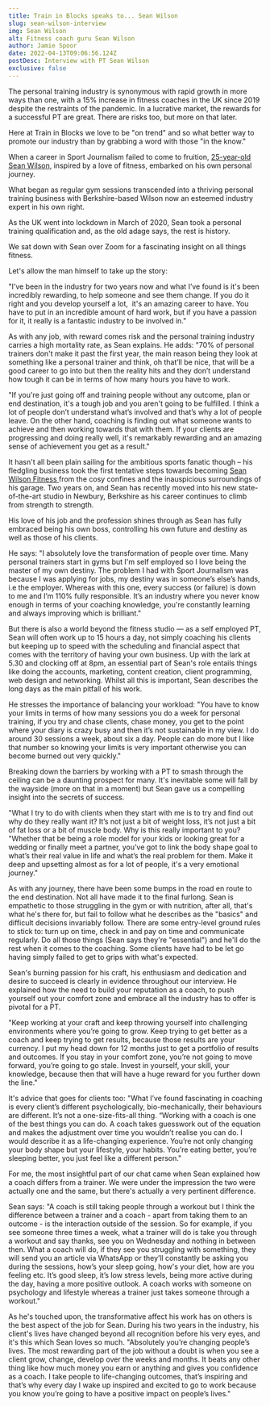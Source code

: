 ```yaml
---
title: Train in Blocks speaks to... Sean Wilson
slug: sean-wilson-interview
img: Sean Wilson
alt: Fitness coach guru Sean Wilson
author: Jamie Spoor
date: 2022-04-13T09:06:56.124Z
postDesc: Interview with PT Sean Wilson
exclusive: false
---
```

The personal training industry is synonymous with rapid growth in more ways than one, with a 15% increase in fitness coaches in the UK since 2019 despite the restraints of the pandemic. In a lucrative market, the rewards for a successful PT are great. There are risks too, but more on that later. 

Here at Train in Blocks we love to be "on trend" and so what better way to promote our industry than by grabbing a word with those "in the know." 

When a career in Sport Journalism failed to come to fruition, [25-year-old Sean Wilson,](http://seanwilsonfitness.com/) inspired by a love of fitness, embarked on his own personal journey. 

What began as regular gym sessions transcended into a thriving personal training business with Berkshire-based Wilson now an esteemed industry expert in his own right. 

As the UK went into lockdown in March of 2020, Sean took a personal training qualification and, as the old adage says, the rest is history.

We sat down with Sean over Zoom for a fascinating insight on all things fitness.

Let's allow the man himself to take up the story: 

"I’ve been in the industry for two years now and what I’ve found is it's been incredibly rewarding, to help someone and see them change. If you do it right and you develop yourself a lot,  it's an amazing career to have. You have to put in an incredible amount of hard work, but if you have a passion for it, it really is a fantastic industry to be involved in."

As with any job, with reward comes risk and the personal training industry carries a high mortality rate, as Sean explains. 
He adds: "70% of personal trainers don't make it past the first year, the main reason being they look at something like a personal trainer and think, oh that’ll be nice, that will be a good career to go into but then the reality hits and they don’t understand how tough it can be in terms of how many hours you have to work.

"If you're just going off and training people without any outcome, plan or end destination, it's a tough job and you aren't going to be fulfilled. I think a lot of people don’t understand what’s involved and that’s why a lot of people leave. On the other hand, coaching is finding out what someone wants to achieve and then working towards that with them. If your clients are progressing and doing really well, it's remarkably rewarding and an amazing sense of achievement you get as a result." 

It hasn't all been plain sailing for the ambitious sports fanatic though – his fledgling business took the first tentative steps towards becoming [Sean Wilson Fitness ](http://seanwilsonfitness.com/services/)from the cosy confines and the inauspicious surroundings of his garage. Two years on, and Sean has recently moved into his new state-of-the-art studio in Newbury, Berkshire as his career continues to climb from strength to strength.

His love of his job and the profession shines through as Sean has fully embraced being his own boss, controlling his own future and destiny as well as those of his clients. 

 He says: "I absolutely love the transformation of people over time.  Many personal trainers start in gyms but I'm self employed so I love being the master of my own destiny. The problem I had with Sport Journalism was because I was applying for jobs, my destiny was in someone’s else’s hands, i.e the employer. Whereas with this one, every success (or failure) is down to me and I’m 110% fully responsible. It’s an industry where you never know enough in terms of your coaching knowledge, you're constantly learning and always improving which is brilliant."

But there is also a world beyond the fitness studio — as a self employed PT, Sean will often work up to 15 hours a day, not simply coaching his clients but keeping up to speed with the scheduling and financial aspect that comes with the territory of having your own business. Up with the lark at 5.30 and clocking off at 8pm, an essential part of Sean's role entails things like doing the accounts, marketing, content creation, client programming, web design and networking. Whilst all this is important, Sean describes the long days as the main pitfall of his work.  

He stresses the importance of balancing your workload:
"You have to know your limits in terms of how many sessions you do a week for personal training, if you try and chase clients, chase money, you get to the point where your diary is crazy busy and then it’s not sustainable in my view. I do around 30 sessions a week, about six a day. People can do more but I like that number so knowing your limits is very important otherwise you can become burned out very quickly."

Breaking down the barriers by working with a PT to smash through the ceiling can be a daunting prospect for many. It's inevitable some will fall by the wayside (more on that in a moment) but Sean gave us a compelling insight into the secrets of success. 

 "What I try to do with clients when they start with me is to try and find out why do they really want it? It’s not just a bit of weight loss, it’s not just a bit of fat loss or a bit of muscle body. Why is this really important to you? "Whether that be being a role model for your kids or looking great for a wedding or finally meet a partner, you’ve got to link the body shape goal to what’s their real value in life and what’s the real problem for them.  Make it deep and upsetting almost as for a lot of people, it's a very emotional journey."

As with any journey, there have been some bumps in the road en route to the end destination. Not all have made it to the final furlong. Sean is empathetic to those struggling in the gym or with nutrition, after all, that's what he's there for, but fail to follow what he describes as the "basics" and difficult decisions invariably follow. There are some entry-level ground rules to stick to: turn up on time, check in and pay on time and communicate regularly. Do all those things (Sean says they're "essential") and he'll do the rest when it comes to the coaching. Some clients have had to be let go having simply failed to get to grips with what's expected. 

Sean's burning passion for his craft, his enthusiasm and dedication and desire to succeed is clearly in evidence throughout our interview. He explained how the need to build your reputation as a coach, to push yourself out your comfort zone and embrace all the industry has to offer is pivotal for a PT.

"Keep working at your craft and keep throwing yourself into challenging environments where you’re going to grow. Keep trying to get better as a coach and keep trying to get results, because those results are your currency.  I put my head down for 12 months just to get a portfolio of results and outcomes. If you stay in your comfort zone, you’re not going to move forward, you’re going to go stale. Invest in yourself, your skill, your knowledge, because then that will have a huge reward for you further down the line."

It's advice that goes for clients too:
 "What I’ve found fascinating in coaching is every client’s different psychologically, bio-mechanically, their behaviours are different. It’s not a one-size-fits-all thing. 
“Working with a coach is one of the best things you can do. A coach takes guesswork out of the equation and makes the adjustment over time you wouldn’t realise you can do. I would describe it as a life-changing experience. You’re not only changing your body shape but your lifestyle, your habits. You’re eating better, you’re sleeping better, you just feel like a different person."

For me, the most insightful part of our chat came when Sean explained how a coach differs from a trainer. We were under the impression the two were actually one and the same, but there's actually a very pertinent difference. 

Sean says: "A coach is still taking people through a workout but I think the difference between a trainer and a coach - apart from taking them to an outcome - is the interaction outside of the session. So for example, if you see someone three times a week, what a trainer will do is take you through a workout and say thanks, see you on Wednesday and nothing in between then. What a coach will do, if they see you struggling with something, they will send you an article via WhatsApp or they’ll constantly be asking you during the sessions, how’s your sleep going, how's your diet, how are you feeling etc. It’s good sleep, it’s low stress levels, being more active during the day, having a more positive outlook. A coach works with someone on psychology and lifestyle whereas a trainer just takes someone through a workout."

As he's touched upon, the transformative affect his work has on others is the best aspect of the job for Sean. During his two years in the industry, his client's lives have changed beyond all recognition before his very eyes, and it's this which Sean loves so much. 
"Absolutely you’re changing people’s lives. The most rewarding part of the job without a doubt is when you see a client grow, change, develop over the weeks and months. It beats any other thing like how much money you earn or anything and gives you confidence as a coach. I take people to life-changing outcomes, that’s inspiring and that’s why every day I wake up inspired and excited to go to work because you know you’re going to have a positive impact on people’s lives."